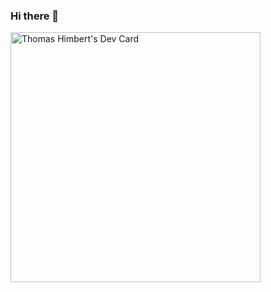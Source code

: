 ### Hi there 👋

<!--
**th1988/th1988** is a ✨ _special_ ✨ repository because its `README.md` (this file) appears on your GitHub profile.

Here are some ideas to get you started:

- 🔭 I’m currently working on ...
- 🌱 I’m currently learning ...
- 👯 I’m looking to collaborate on ...
- 🤔 I’m looking for help with ...
- 💬 Ask me about ...
- 📫 How to reach me: ...
- 😄 Pronouns: ...
- ⚡ Fun fact: ...
-->

<a href="https://app.daily.dev/thimbert"><img src="https://api.daily.dev/devcards/d7ddebe3f28e41adbe77a36f6f3ffd4a.png?r=l1y" width="400" alt="Thomas Himbert's Dev Card"/></a>
